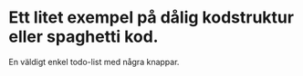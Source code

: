 # Ett litet exempel på dålig kodstruktur eller spaghetti kod. 

En väldigt enkel todo-list med några knappar. 

